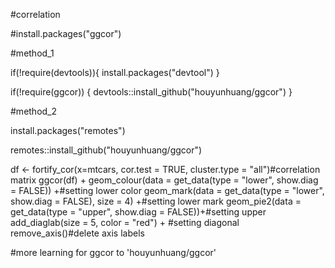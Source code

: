 #correlation


#install.packages("ggcor")

#method_1

if(!require(devtools)){
  install.packages("devtool")
}

if(!require(ggcor)) {
  devtools::install_github("houyunhuang/ggcor")
}

#method_2

install.packages("remotes")

remotes::install_github("houyunhuang/ggcor")


df <- fortify_cor(x=mtcars, cor.test = TRUE, cluster.type = "all")#correlation matrix
ggcor(df) +
  geom_colour(data = get_data(type = "lower", show.diag = FALSE)) +#setting lower color
  geom_mark(data = get_data(type = "lower", show.diag = FALSE), size = 4) +#setting lower mark
  geom_pie2(data = get_data(type = "upper", show.diag = FALSE))+#setting upper 
  add_diaglab(size = 5, color = "red") + #setting diagonal
  remove_axis()#delete axis labels
  
  
#more learning for ggcor to 'houyunhuang/ggcor'
